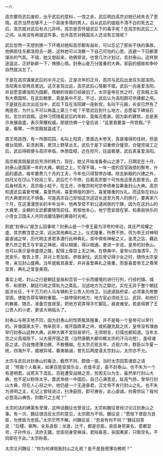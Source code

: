     一六 

   高宗要将武后废却，出乎武后的意料，一惊之余，武后明白高宗对她已经失去了恩情。高宗当然也够不上一个英俊多情的男人。自从武后的姐姐不清不白的死去之后，高宗就对武后有点儿异样。高宗是否怀疑武后下的毒手呢？在高宗和武后二人之间，从来没有再提这件事。也许高宗对韩国夫人还没有忘情呢？

   武后忽然一天想到换一下环境对她和高宗都有益处，可以忘记了那些不快的事故。他俩若往东都洛阳去一趟，这样她可以消散一下自己可怕的心思，逃避一下旧都里谋杀的气氛。不错，她又想起来，他俩常说，也曾几次计划过，去封泰山。这样旅途遥远，正好新鲜一下，换换心情。封泰山是万分隆重的大典，家庭的细故和争吵自然就淡忘了。

   于是在高宗谋废武后的半月之后，正是次年的正月，高宗与武后出发往东部洛阳。洛阳离长安两百里远。这次圣驾出巡，高宗武后心情都不错。武后一向喜爱洛阳，并且愿意建洛阳为国都，隋朝的宫殿已经破旧了。太宗皇帝在世之时，在宫殿上没有大费国帑。在武后眼里，真是美中不足。不过，武后认为洛阳颇可供建都之用。于是就在此次出巡当中，武后下旨在洛阳建一座新宫，名叫干元殿，长安已然有了两座宫，为什么不可以再盖上第三个呢？不管武后到什么地方，总愿留下碑铭石刻，宏壮的宫殿。这种习惯随着武后的年龄，竟每况愈甚。因为新的建筑，总是表示发展昌盛，表示荣耀权威。那就彷佛一个皇后说：“这里我要盖一所宫殿。”于是，看哪，一所宫殿就盖成了。

   周王苑迤西，有一所御花园，名叫上阳宫，里面古木参天，真是难得的佳树，但是楼台简陋，彩漆剥落，房顶上野草丛生。武后于是下诏重修合璧宫。合璧宫竣工之后，武后得暇便与高宗幸临，休憩盘桓，近在咫尺，往返极便。武后真喜爱洛阳。

   高宗极其佩服武后充沛的精力，现在，她又开始准备泰山之游了，日期定在十月，封泰山是国家一年的大典。朝廷之上，忙得不堪，一年一度的百官政绩的察考，升品的遴选，每年要费几个月的工夫，今年也只得暂停办理。除去新殿的兴建之外，四月又在邙山下校阅三军。武后忙个不停，拉着高宗那个可怜虫这里去那里去。武后身材高大，高宗瘦小枯干。在五月，许敬宗和司空李绩奉旨筹备封山大典。高宗知道武后喜爱夸耀，喜爱热闹，喜爱辉煌的游行，喜爱隆重的仪礼。而这些在封山的大典里则无不俱备。可是高宗自己却怕这次迢迢长途至为劳人的旅行，要离家六个月，在这漫漫悠长的半年当中，他再享受不到公退闲居的宁静，因为在这封山的大典里，全朝的文武都要随驾前往。若按他本心，他宁愿安居在家，和美丽快乐的小侄女卫国夫人共同消磨恬静的黄昏时光呢。

   到底“封泰山”是怎么回事呢？封泰山是一个帝王最为浮夸的举动，其庄严炫耀之盛，其宗教含意之深，远出其他典礼之上。仪式隆重，所费不赀，但为帝王对神明最虔诚之举，历代明主贤君多遵行此种典礼，其中俱有神秘之义，圣灵之旨，藉此使凡世之君王与宇宙之神祇，得以相接，得以相通。更进一步说，皇帝的封泰山，也可以表示皇帝盛德之隆，配得上尊崇上天之神。在祭典中，皇帝以四海清平，万民安乐，敬告上苍，并对上苍加佑，恭致谢忱。武后曾记得少女之时，随侍太宗皇帝，亲见封山盛典。当年就极其喜爱，并非喜爱典礼之隆重，而是喜爱帝王之尊荣显贵，典礼之堂皇美观。

   事实上呢，封山之行是朝廷皇族和百官一个长而缓慢的进行行列，行经村镇、城市、和原野，朝廷行政之常轨为之紊乱，沿途地方为之靡烂。实在无异于整个朝廷跋涉长征，千千万万的人马车辆和王公贵人的侍卫。沿途道路桥梁，必须事先修整坚固，使能负荷车辆的重载。一路停宿的地方，地方官必须给王公、武将、和他们的眷属、随员，准备饮食居室。把地方官弄得手忙脚乱，昼夜难安。若是得罪了王公贵人的小吏，更该大祸临头了。

   封泰山与祭天地不同，因为封泰山的性质极其隆重，并不是每一个皇帝可以举行的。非值国家太平，物阜民丰，或开国鼎革之祥，或拓疆克敌之庆，皇帝没有理由举行封泰山这种大典。此种大典不宜轻易举行，无须明言，妇孺也都知道。当年太宗之父高祖陛下，以大唐开国之君（当然唐朝大都仰赖太宗的汗马功劳），虽经诸臣之请，仍自愧德薄功微，不敢僭越。在太宗贞观五年，贞观六年，群臣以华夏一统，四海升平，威被异域，番夷输诚，曾先后两度请太宗封山，太宗亦不允。

   太宗与武后对封泰山的看法，截然不同，颇值一提。当时太宗回答诸臣之请说：“照我个人看来，如果百姓安居乐业，衣食丰足，虽不封泰山，也不失为一个有道明君。设若天下混乱，百姓遭受战祸之苦，贫困无以为生，虽然举行封山大典，也不足以粉饰太平。晋武帝统一中国后，自己心满意足，趾高气扬，曾举行封山大典，但在人心目之中，他仍是一个无道昏君。汉文帝不肯行封山之礼，也不失为贤明之主，礼记上曾经说过，扫净庭院，即可祷告，此心虔诚，何需供坛？我何必登高山祷告，封数尺之土呢？”

   太宗的话的确寓有至理，这种话魏征也曾说过。太宗和魏征曾经讨论过封泰山之事。有一次，魏征很违反太宗的意见，太宗颇为不悦。魏征说：“愿陛下使臣为良臣，勿使臣为忠臣。”太宗茫然不解。问魏征说：“忠良有何不同？”魏征回答说：“后稷，皋陶，全系良臣；龙逢，比干，都是忠臣。良臣身荷美名，君都显号，子孙传业，流祚无疆。忠臣则身受祸诛，君陷昏恶，丧国夷家，只取空名。不同即在于此。”太宗称善。

   太宗又问魏征：“你为何谏阻我封山之礼呢？是不是我德薄功微呢？”

